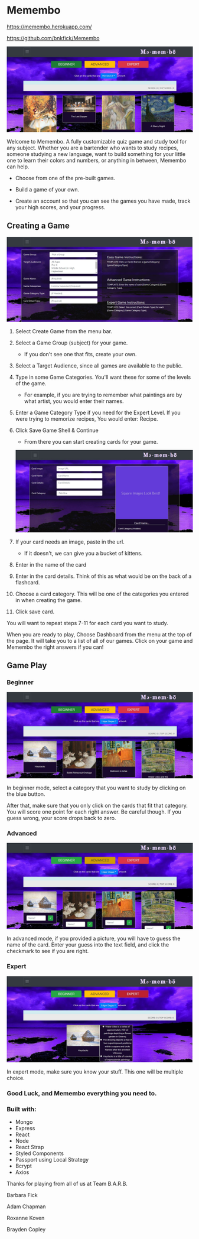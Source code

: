 # Memembo

https://memembo.herokuapp.com/

https://github.com/bnkfick/Memembo

![Painting Game Screen Shot](/client/public/img/memembo.JPG)

Welcome to Memembo. A fully customizable quiz game and study tool for any subject. Whether you are a bartender who wants to study recipes, someone studying a new language, want to build something for your little one to learn their colors and numbers, or anything in between, Memembo can help.

* Choose from one of the pre-built games.

* Build a game of your own.

* Create an account so that you can see the games you have made, track your high scores, and your progress.

## Creating a Game

![Create Game Screen Shot](/client/public/img/creategame.JPG)

1. Select Create Game from the menu bar.

2. Select a Game Group (subject) for your game.

    * If you don't see one that fits, create your own.

3. Select a Target Audience, since all games are available to the public.

4. Type in some Game Categories. You'll want these for some of the levels of the game.

   * For example, if you are trying to remember what paintings are by what artist, you would enter their names.

5. Enter a Game Category Type if you need for the Expert Level. If you were trying to memorize recipes, You would enter: Recipe.

6. Click Save Game Shell & Continue

   * From there you can start creating cards for your game.

    ![Create Card Screen Shot](/client/public/img/createcard.JPG)

7. If your card needs an image, paste in the url.

   * If it doesn't, we can give you a bucket of kittens.

8. Enter in the name of the card

9. Enter in the card details. Think of this as what would be on the back of a flashcard.

10. Choose a card category. This will be one of the categories you entered in when creating the game.

11. Click save card.

You will want to repeat steps 7-11 for each card you want to study.

When you are ready to play, Choose Dashboard from the menu at the top of the page. It will take you to a list of all of our games. Click on your game and Memembo the right answers if you can!

## Game Play

### Beginner

![Beginner Game Screen Shot](/client/public/img/beginner.JPG)

In beginner mode, select a category that you want to study by clicking on the blue button.

After that, make sure that you only click on the cards that fit that category. You will score one point for each right answer. Be careful though. If you guess wrong, your score drops back to zero.

### Advanced

![Advanced Game Screen Shot](/client/public/img/advanced.JPG)

In advanced mode, if you provided a picture, you will have to guess the name of the card. Enter your guess into the text field, and click the checkmark to see if you are right.

### Expert

![Expert Game Screen Shot](/client/public/img/expert.JPG)

In expert mode, make sure you know your stuff. This one will be multiple choice.

### Good Luck, and Memembo everything you need to.

### Built with:

* Mongo
* Express
* React
* Node
* React Strap
* Styled Components
* Passport using Local Strategy
* Bcrypt
* Axios

Thanks for playing from all of us at Team B.A.R.B.

Barbara Fick

Adam Chapman

Roxanne Koven

Brayden Copley